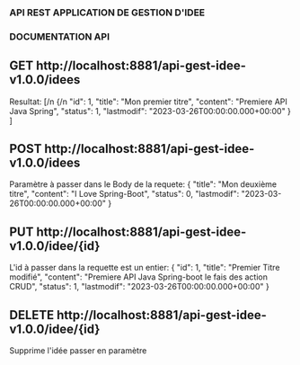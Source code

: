 ### API REST APPLICATION DE GESTION D'IDEE

### DOCUMENTATION API

## GET http://localhost:8881/api-gest-idee-v1.0.0/idees

Resultat: 
[/n
    {/n
        "id": 1,
        "title": "Mon premier titre",
        "content": "Premiere API Java Spring",
        "status": 1,
        "lastmodif": "2023-03-26T00:00:00.000+00:00"
    }
]

## POST  http://localhost:8881/api-gest-idee-v1.0.0/idees

Paramètre à passer dans le Body de la requete:
{
    "title": "Mon deuxième titre",
    "content": "I Love Spring-Boot",
    "status": 0,
    "lastmodif": "2023-03-26T00:00:00.000+00:00"
}

## PUT http://localhost:8881/api-gest-idee-v1.0.0/idee/{id}

L'id à passer dans la requette est un entier:
{
    "id": 1,
    "title": "Premier Titre modifié",
    "content": "Premiere API Java Spring-boot le fais des action CRUD",
    "status": 1,
    "lastmodif": "2023-03-26T00:00:00.000+00:00"
}

## DELETE http://localhost:8881/api-gest-idee-v1.0.0/idee/{id}

Supprime l'idée passer en paramètre


